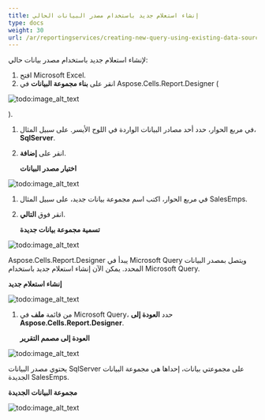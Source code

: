 ```yaml
---
title: إنشاء استعلام جديد باستخدام مصدر البيانات الحالي
type: docs
weight: 30
url: /ar/reportingservices/creating-new-query-using-existing-data-source/
---
```


لإنشاء استعلام جديد باستخدام مصدر بيانات حالي:

1. افتح Microsoft Excel.
1. انقر على **بناء مجموعة البيانات** في Aspose.Cells.Report.Designer (

![todo:image_alt_text](creating-new-query-using-existing-data-source_1.png)

).

1. في مربع الحوار، حدد أحد مصادر البيانات الواردة في اللوح الأيسر. على سبيل المثال، **SqlServer**.
1. انقر على **إضافة**. 

   **اختيار مصدر البيانات** 

![todo:image_alt_text](creating-new-query-using-existing-data-source_2.png)




1. في مربع الحوار، اكتب اسم مجموعة بيانات جديد، على سبيل المثال SalesEmps.
1. انقر فوق **التالي**. 

   **تسمية مجموعة بيانات جديدة** 

![todo:image_alt_text](creating-new-query-using-existing-data-source_3.png)



Aspose.Cells.Report.Designer يبدأ في Microsoft Query ويتصل بمصدر البيانات المحدد. يمكن الآن إنشاء استعلام جديد باستخدام Microsoft Query. 

**إنشاء استعلام جديد** 

![todo:image_alt_text](creating-new-query-using-existing-data-source_4.png)




1. من قائمة **ملف** في Microsoft Query، حدد **العودة إلى Aspose.Cells.Report.Designer**. 

   **العودة إلى مصمم التقرير** 

![todo:image_alt_text](creating-new-query-using-existing-data-source_5.png)



يحتوي مصدر البيانات SqlServer على مجموعتي بيانات، إحداها هي مجموعة البيانات الجديدة SalesEmps. 

**مجموعة البيانات الجديدة** 

![todo:image_alt_text](creating-new-query-using-existing-data-source_6.png)
